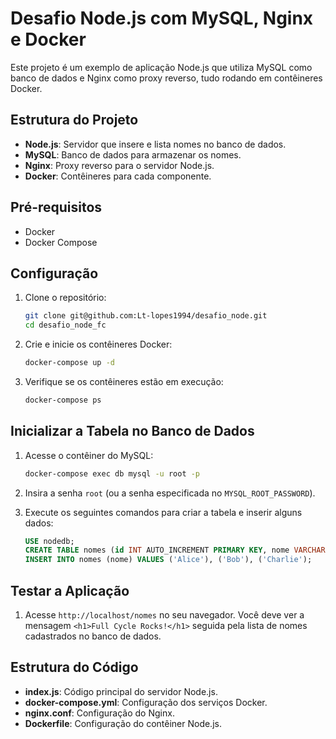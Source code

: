 # Desafio Node.js com MySQL, Nginx e Docker

Este projeto é um exemplo de aplicação Node.js que utiliza MySQL como banco de dados e Nginx como proxy reverso, tudo rodando em contêineres Docker.

## Estrutura do Projeto

- **Node.js**: Servidor que insere e lista nomes no banco de dados.
- **MySQL**: Banco de dados para armazenar os nomes.
- **Nginx**: Proxy reverso para o servidor Node.js.
- **Docker**: Contêineres para cada componente.

## Pré-requisitos

- Docker
- Docker Compose

## Configuração

1. Clone o repositório:

    ```sh
    git clone git@github.com:Lt-lopes1994/desafio_node.git
    cd desafio_node_fc
    ```

2. Crie e inicie os contêineres Docker:

    ```sh
    docker-compose up -d
    ```

3. Verifique se os contêineres estão em execução:

    ```sh
    docker-compose ps
    ```

## Inicializar a Tabela no Banco de Dados

1. Acesse o contêiner do MySQL:

    ```sh
    docker-compose exec db mysql -u root -p
    ```

2. Insira a senha `root` (ou a senha especificada no `MYSQL_ROOT_PASSWORD`).

3. Execute os seguintes comandos para criar a tabela e inserir alguns dados:

    ```sql
    USE nodedb;
    CREATE TABLE nomes (id INT AUTO_INCREMENT PRIMARY KEY, nome VARCHAR(255) NOT NULL);
    INSERT INTO nomes (nome) VALUES ('Alice'), ('Bob'), ('Charlie');
    ```

## Testar a Aplicação

1. Acesse `http://localhost/nomes` no seu navegador. Você deve ver a mensagem `<h1>Full Cycle Rocks!</h1>` seguida pela lista de nomes cadastrados no banco de dados.

## Estrutura do Código

- **index.js**: Código principal do servidor Node.js.
- **docker-compose.yml**: Configuração dos serviços Docker.
- **nginx.conf**: Configuração do Nginx.
- **Dockerfile**: Configuração do contêiner Node.js.

